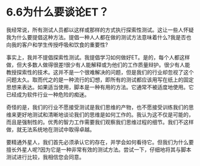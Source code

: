 # 6.6为什么要谈论ET？

我经常说，所有测试人员都以这样或那样的方式执行探索性测试。这让一些人怀疑我为什么要提倡这种方法。提倡一种人人都在做的测试方法意味着什么?我是否也向我的客户和学生传授呼吸和饮食的重要性?

事实上，我并不提倡探索性测试。我提倡学习如何做好ET。是的，每个人都这样做，但大多数人做得很差!很少有人能解释或为他们的工作质量辩护。很少有人能教授探索性的技术。这并不是一个很难解决的问题，但是我们的行业却忽视了这个问题太久。取而代之的是一种流行的幻想，即所有的测试都应该用写在纸上的固定思想来表达。如果适当使用，脚本是一种有用的方法。它通常不被适度地使用。它已经成为软件行业一种危险的痴迷。

奇怪的是，我们的行业不愿接受测试是我们思维的产物，也不愿接受训练我们的思维来更好地测试和清晰地谈论我们的思维是如何工作的。我认为这不仅是可能的，而且是强制性的。优秀的智力工作需要我们观察我们思维过程的细节。我们不这样做，就无法系统地在测试中取得卓越。

要精通外星人，我们首先必须承认它的存在，并学会如何看待它。但我们为什么要擅长外星人呢?因为它是一种非常有效的测试方法。尝试一下，仔细地将其与脚本测试进行比较，我相信您会同意。